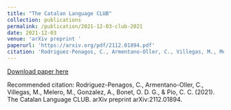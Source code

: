 ```yaml
---
title: "The Catalan Language CLUB"
collection: publications
permalink: /publication/2021-12-03-club-2021
date: 2021-12-03
venue: 'arXiv preprint '
paperurl: 'https://arxiv.org/pdf/2112.01894.pdf'
citation: 'Rodriguez-Penagos, C., Armentano-Oller, C., Villegas, M., Melero, M., Gonzalez, A., Bonet, O. D. G., &amp; Pio, C. C. (2021). The Catalan Language CLUB. arXiv preprint arXiv:2112.01894.'
---
```


<a href='https://arxiv.org/pdf/2112.01894.pdf'>Download paper here</a>

Recommended citation: Rodriguez-Penagos, C., Armentano-Oller, C., Villegas, M., Melero, M., Gonzalez, A., Bonet, O. D. G., & Pio, C. C. (2021). The Catalan Language CLUB. arXiv preprint arXiv:2112.01894.